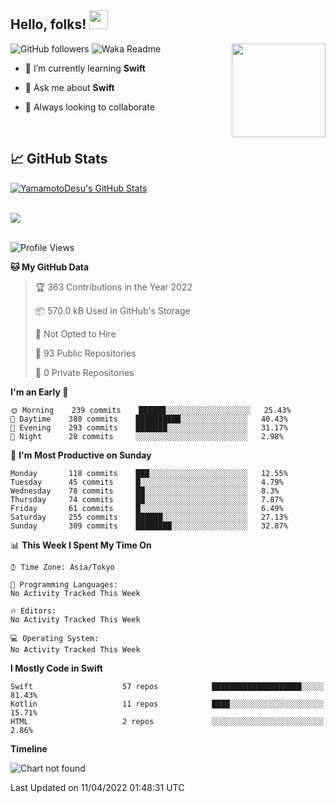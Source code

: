 ## Hello, folks! <img src="https://raw.githubusercontent.com/MartinHeinz/MartinHeinz/master/wave.gif" width="30px"> 
<p>
<img align="right" src="https://media.giphy.com/media/26ufdb3cYKwbRtYVW/giphy.gif" style="max-width:100%;" height="150px">
 
![GitHub followers](https://img.shields.io/github/followers/YamamotoDesu?label=Follow&style=social)
![Waka Readme](https://github.com/YamamotoDesu/YamamotoDesu/workflows/Waka%20Readme/badge.svg)
 
- 🌱 I’m currently learning **Swift**  
 
- 💬 Ask me about **Swift**  
 
- 👯 Always looking to collaborate
</p>
<br>

## &#x1f4c8; GitHub Stats
<a href="https://github.com/YamamotoDesu/YamamotoDesu">
  <img align="center" src="https://github-readme-stats.vercel.app/api?username=YamamotoDesu&show_icons=true&line_height=27&count_private=true&title_color=ffffff&text_color=c9cacc&icon_color=2bbc8a&bg_color=1d1f21&hide=contribs,prs&show_icons=true" alt="YamamotoDesu's GitHub Stats" /><br><br>
</a>

![](https://github-profile-summary-cards.vercel.app/api/cards/profile-details?username=YamamotoDesu&theme=vue)
<br><br>

<!--START_SECTION:waka-->
![Profile Views](http://img.shields.io/badge/Profile%20Views-0-blue)

**🐱 My GitHub Data** 

> 🏆 363 Contributions in the Year 2022
 > 
> 📦 570.0 kB Used in GitHub's Storage 
 > 
> 🚫 Not Opted to Hire
 > 
> 📜 93 Public Repositories 
 > 
> 🔑 0 Private Repositories  
 > 
**I'm an Early 🐤** 

```text
🌞 Morning    239 commits    ██████░░░░░░░░░░░░░░░░░░░   25.43% 
🌆 Daytime    380 commits    ██████████░░░░░░░░░░░░░░░   40.43% 
🌃 Evening    293 commits    ███████░░░░░░░░░░░░░░░░░░   31.17% 
🌙 Night      28 commits     ░░░░░░░░░░░░░░░░░░░░░░░░░   2.98%

```
📅 **I'm Most Productive on Sunday** 

```text
Monday       118 commits    ███░░░░░░░░░░░░░░░░░░░░░░   12.55% 
Tuesday      45 commits     █░░░░░░░░░░░░░░░░░░░░░░░░   4.79% 
Wednesday    78 commits     ██░░░░░░░░░░░░░░░░░░░░░░░   8.3% 
Thursday     74 commits     ██░░░░░░░░░░░░░░░░░░░░░░░   7.87% 
Friday       61 commits     █░░░░░░░░░░░░░░░░░░░░░░░░   6.49% 
Saturday     255 commits    ██████░░░░░░░░░░░░░░░░░░░   27.13% 
Sunday       309 commits    ████████░░░░░░░░░░░░░░░░░   32.87%

```


📊 **This Week I Spent My Time On** 

```text
⌚︎ Time Zone: Asia/Tokyo

💬 Programming Languages: 
No Activity Tracked This Week

🔥 Editors: 
No Activity Tracked This Week

💻 Operating System: 
No Activity Tracked This Week

```

**I Mostly Code in Swift** 

```text
Swift                    57 repos            ████████████████████░░░░░   81.43% 
Kotlin                   11 repos            ████░░░░░░░░░░░░░░░░░░░░░   15.71% 
HTML                     2 repos             ░░░░░░░░░░░░░░░░░░░░░░░░░   2.86%

```


**Timeline**

![Chart not found](https://raw.githubusercontent.com/YamamotoDesu/YamamotoDesu/main/charts/bar_graph.png) 


 Last Updated on 11/04/2022 01:48:31 UTC
<!--END_SECTION:waka-->


